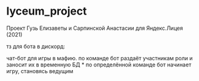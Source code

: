 # lyceum_project
Проект Гузь Елизаветы и Сарпинской Анастасии для Яндекс.Лицея (2021)

тз для бота в дискорд:

чат-бот для игры в мафию. по команде бот раздаёт участникам роли и заносит их в временную БД
     * по определённой команде бот начинает игру, становясь ведущим
